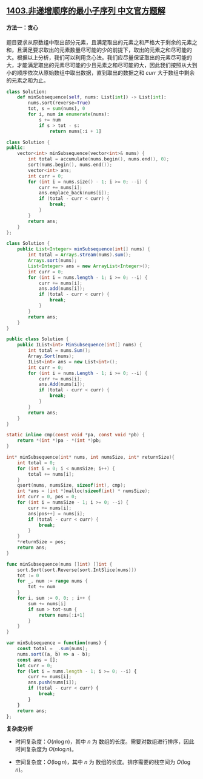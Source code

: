 ## [1403.非递增顺序的最小子序列 中文官方题解](https://leetcode.cn/problems/minimum-subsequence-in-non-increasing-order/solutions/100000/fei-di-zeng-shun-xu-de-zui-xiao-zi-xu-li-v7kr)
#### 方法一：贪心

题目要求从原数组中取出部分元素，且满足取出的元素之和严格大于剩余的元素之和，且满足要求取出的元素数量尽可能的少的前提下，取出的元素之和尽可能的大。根据以上分析，我们可以利用贪心法。我们应尽量保证取出的元素尽可能的大，才能满足取出的元素尽可能的少且元素之和尽可能的大，因此我们按照从大到小的顺序依次从原始数组中取出数据，直到取出的数据之和 $\textit{curr}$ 大于数组中剩余的元素之和为止。

```Python [sol1-Python3]
class Solution:
    def minSubsequence(self, nums: List[int]) -> List[int]:
        nums.sort(reverse=True)
        tot, s = sum(nums), 0
        for i, num in enumerate(nums):
            s += num
            if s > tot - s:
                return nums[:i + 1]
```

```C++ [sol1-C++]
class Solution {
public:
    vector<int> minSubsequence(vector<int>& nums) {
        int total = accumulate(nums.begin(), nums.end(), 0);
        sort(nums.begin(), nums.end());
        vector<int> ans;
        int curr = 0;
        for (int i = nums.size() - 1; i >= 0; --i) {
            curr += nums[i];
            ans.emplace_back(nums[i]);
            if (total - curr < curr) {
                break;
            }
        }
        return ans;
    }
};
```

```Java [sol1-Java]
class Solution {
    public List<Integer> minSubsequence(int[] nums) {
        int total = Arrays.stream(nums).sum();
        Arrays.sort(nums);
        List<Integer> ans = new ArrayList<Integer>();
        int curr = 0;
        for (int i = nums.length - 1; i >= 0; --i) {
            curr += nums[i];
            ans.add(nums[i]);
            if (total - curr < curr) {
                break;
            }
        }
        return ans;
    }
}
```

```C# [sol1-C#]
public class Solution {
    public IList<int> MinSubsequence(int[] nums) {
        int total = nums.Sum();
        Array.Sort(nums);
        IList<int> ans = new List<int>();
        int curr = 0;
        for (int i = nums.Length - 1; i >= 0; --i) {
            curr += nums[i];
            ans.Add(nums[i]);
            if (total - curr < curr) {
                break;
            }
        }
        return ans;
    }
}
```

```C [sol1-C]
static inline cmp(const void *pa, const void *pb) {
    return *(int *)pa - *(int *)pb;
}

int* minSubsequence(int* nums, int numsSize, int* returnSize){
    int total = 0;
    for (int i = 0; i < numsSize; i++) {
        total += nums[i];
    }
    qsort(nums, numsSize, sizeof(int), cmp);
    int *ans = (int *)malloc(sizeof(int) * numsSize);
    int curr = 0, pos = 0;
    for (int i = numsSize - 1; i >= 0; --i) {
        curr += nums[i];
        ans[pos++] = nums[i];
        if (total - curr < curr) {
            break;
        }
    }
    *returnSize = pos;
    return ans;
}
```

```go [sol1-Golang]
func minSubsequence(nums []int) []int {
    sort.Sort(sort.Reverse(sort.IntSlice(nums)))
    tot := 0
    for _, num := range nums {
        tot += num
    }
    for i, sum := 0, 0; ; i++ {
        sum += nums[i]
        if sum > tot-sum {
            return nums[:i+1]
        }
    }
}
```

```JavaScript [sol1-JavaScript]
var minSubsequence = function(nums) {
    const total = _.sum(nums);
    nums.sort((a, b) => a - b);
    const ans = [];
    let curr = 0;
    for (let i = nums.length - 1; i >= 0; --i) {
        curr += nums[i];
        ans.push(nums[i]);
        if (total - curr < curr) {
            break;
        }
    }
    return ans;
};
```

**复杂度分析**

- 时间复杂度：$O(n\log n)$，其中 $n$ 为 数组的长度。需要对数组进行排序，因此时间复杂度为 $O(n\log n)$。

- 空间复杂度：$O(\log n)$，其中 $n$ 为 数组的长度。排序需要的栈空间为 $O(\log n)$。